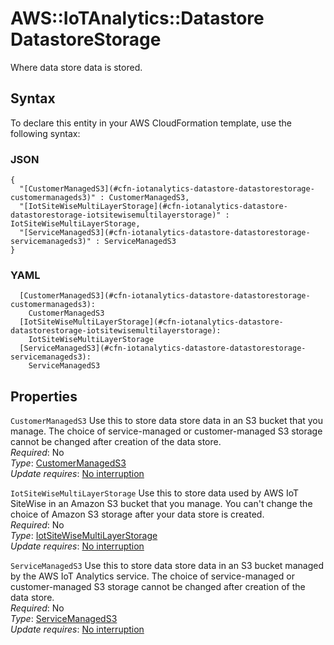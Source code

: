 # AWS::IoTAnalytics::Datastore DatastoreStorage<a name="aws-properties-iotanalytics-datastore-datastorestorage"></a>

Where data store data is stored\.

## Syntax<a name="aws-properties-iotanalytics-datastore-datastorestorage-syntax"></a>

To declare this entity in your AWS CloudFormation template, use the following syntax:

### JSON<a name="aws-properties-iotanalytics-datastore-datastorestorage-syntax.json"></a>

```
{
  "[CustomerManagedS3](#cfn-iotanalytics-datastore-datastorestorage-customermanageds3)" : CustomerManagedS3,
  "[IotSiteWiseMultiLayerStorage](#cfn-iotanalytics-datastore-datastorestorage-iotsitewisemultilayerstorage)" : IotSiteWiseMultiLayerStorage,
  "[ServiceManagedS3](#cfn-iotanalytics-datastore-datastorestorage-servicemanageds3)" : ServiceManagedS3
}
```

### YAML<a name="aws-properties-iotanalytics-datastore-datastorestorage-syntax.yaml"></a>

```
  [CustomerManagedS3](#cfn-iotanalytics-datastore-datastorestorage-customermanageds3): 
    CustomerManagedS3
  [IotSiteWiseMultiLayerStorage](#cfn-iotanalytics-datastore-datastorestorage-iotsitewisemultilayerstorage): 
    IotSiteWiseMultiLayerStorage
  [ServiceManagedS3](#cfn-iotanalytics-datastore-datastorestorage-servicemanageds3): 
    ServiceManagedS3
```

## Properties<a name="aws-properties-iotanalytics-datastore-datastorestorage-properties"></a>

`CustomerManagedS3`  <a name="cfn-iotanalytics-datastore-datastorestorage-customermanageds3"></a>
Use this to store data store data in an S3 bucket that you manage\. The choice of service\-managed or customer\-managed S3 storage cannot be changed after creation of the data store\.  
*Required*: No  
*Type*: [CustomerManagedS3](aws-properties-iotanalytics-datastore-customermanageds3.md)  
*Update requires*: [No interruption](https://docs.aws.amazon.com/AWSCloudFormation/latest/UserGuide/using-cfn-updating-stacks-update-behaviors.html#update-no-interrupt)

`IotSiteWiseMultiLayerStorage`  <a name="cfn-iotanalytics-datastore-datastorestorage-iotsitewisemultilayerstorage"></a>
Use this to store data used by AWS IoT SiteWise in an Amazon S3 bucket that you manage\. You can't change the choice of Amazon S3 storage after your data store is created\.  
*Required*: No  
*Type*: [IotSiteWiseMultiLayerStorage](aws-properties-iotanalytics-datastore-iotsitewisemultilayerstorage.md)  
*Update requires*: [No interruption](https://docs.aws.amazon.com/AWSCloudFormation/latest/UserGuide/using-cfn-updating-stacks-update-behaviors.html#update-no-interrupt)

`ServiceManagedS3`  <a name="cfn-iotanalytics-datastore-datastorestorage-servicemanageds3"></a>
Use this to store data store data in an S3 bucket managed by the AWS IoT Analytics service\. The choice of service\-managed or customer\-managed S3 storage cannot be changed after creation of the data store\.  
*Required*: No  
*Type*: [ServiceManagedS3](aws-properties-iotanalytics-datastore-servicemanageds3.md)  
*Update requires*: [No interruption](https://docs.aws.amazon.com/AWSCloudFormation/latest/UserGuide/using-cfn-updating-stacks-update-behaviors.html#update-no-interrupt)